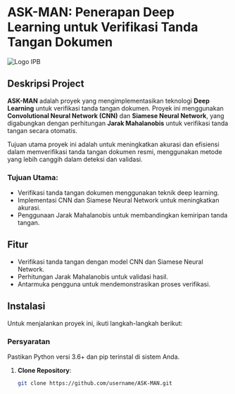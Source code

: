 # ASK-MAN: Penerapan Deep Learning untuk Verifikasi Tanda Tangan Dokumen

![Logo IPB](path_to_logo.png)

## Deskripsi Project

**ASK-MAN** adalah proyek yang mengimplementasikan teknologi **Deep Learning** untuk verifikasi tanda tangan dokumen. Proyek ini menggunakan **Convolutional Neural Network (CNN)** dan **Siamese Neural Network**, yang digabungkan dengan perhitungan **Jarak Mahalanobis** untuk verifikasi tanda tangan secara otomatis. 

Tujuan utama proyek ini adalah untuk meningkatkan akurasi dan efisiensi dalam memverifikasi tanda tangan dokumen resmi, menggunakan metode yang lebih canggih dalam deteksi dan validasi.

### Tujuan Utama:
- Verifikasi tanda tangan dokumen menggunakan teknik deep learning.
- Implementasi CNN dan Siamese Neural Network untuk meningkatkan akurasi.
- Penggunaan Jarak Mahalanobis untuk membandingkan kemiripan tanda tangan.

## Fitur

- Verifikasi tanda tangan dengan model CNN dan Siamese Neural Network.
- Perhitungan Jarak Mahalanobis untuk validasi hasil.
- Antarmuka pengguna untuk mendemonstrasikan proses verifikasi.

## Instalasi

Untuk menjalankan proyek ini, ikuti langkah-langkah berikut:

### Persyaratan
Pastikan Python versi 3.6+ dan pip terinstal di sistem Anda.

1. **Clone Repository**:
   ```bash
   git clone https://github.com/username/ASK-MAN.git
